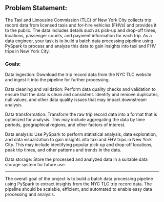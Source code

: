 ## Problem Statement:

The Taxi and Limousine Commission (TLC) of New York City collects trip record data from licensed taxis and for-hire vehicles (FHVs) and provides it to the public. The data includes details such as pick-up and drop-off times, locations, passenger counts, and payment information for each trip. As a data engineer, your task is to build a batch data processing pipeline using PySpark to process and analyze this data to gain insights into taxi and FHV trips in New York City.

### Goals:

Data ingestion: Download the trip record data from the NYC TLC website and ingest it into the pipeline for further processing.

Data cleaning and validation: Perform data quality checks and validation to ensure that the data is clean and consistent. Identify and remove duplicates, null values, and other data quality issues that may impact downstream analysis.

Data transformation: Transform the raw trip record data into a format that is optimized for analysis. This may include aggregating the data by time periods, geographical regions, and other factors of interest.

Data analysis: Use PySpark to perform statistical analysis, data exploration, and data visualization to gain insights into taxi and FHV trips in New York City. This may include identifying popular pick-up and drop-off locations, peak trip times, and other patterns and trends in the data.

Data storage: Store the processed and analyzed data in a suitable data storage system  for future use.

---

The overall goal of the project is to build a batch data processing pipeline using PySpark to extract insights from the NYC TLC trip record data. The pipeline should be scalable, efficient, and automated to enable easy data processing and analysis.
